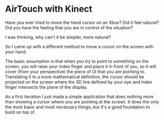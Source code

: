 ﻿# AirTouch with Kinect

Have you ever tried to move the hand cursor on an Xbox? Did it feel natural? Did you have the feeling that you are in control of the situation?

I was thinking, why can't it be simpler, more natural?

So I came up with a different method to move a cursor on the screen with your hand.

The basic assumption is that when you try to point to something on the screen, you will raise your index finger and place it in front of you, so it will cover (from your perspective) the piece of UI that you are pointing to. Translating it to a more mathematical definition, the cursor should be projected on the screen where the 3D line defined by your eye and index finger intersects the plane of the display.

As a first iteration I just made a simple application that does nothing more than showing a cursor where you are pointing at the screen. It does the only the most basic and most necessary things, but it's a good foundation to build on top of.

